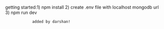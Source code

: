 getting started:1) npm install
                 2) create .env file with localhost mongodb url
                 3) npm run dev

                added by darshan!
